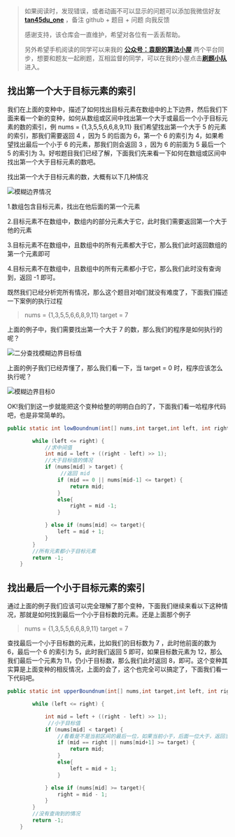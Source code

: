 > 如果阅读时，发现错误，或者动画不可以显示的问题可以添加我微信好友 **[tan45du_one](https://raw.githubusercontent.com/tan45du/tan45du.github.io/master/个人微信.15egrcgqd94w.jpg)** ，备注 github + 题目 + 问题 向我反馈
>
> 感谢支持，该仓库会一直维护，希望对各位有一丢丢帮助。
>
> 另外希望手机阅读的同学可以来我的 <u>[**公众号：袁厨的算法小屋**](https://raw.githubusercontent.com/tan45du/test/master/微信图片_20210320152235.2pthdebvh1c0.png)</u> 两个平台同步，想要和题友一起刷题，互相监督的同学，可以在我的小屋点击<u>[**刷题小队**](https://raw.githubusercontent.com/tan45du/test/master/微信图片_20210320152235.2pthdebvh1c0.png)</u>进入。

## 找出第一个大于目标元素的索引

我们在上面的变种中，描述了如何找出目标元素在数组中的上下边界，然后我们下面来看一个新的变种，如何从数组或区间中找出第一个大于或最后一个小于目标元素的数的索引，例 nums = {1,3,5,5,6,6,8,9,11} 我们希望找出第一个大于 5 的元素的索引，那我们需要返回 4 ，因为 5 的后面为 6，第一个 6 的索引为 4，如果希望找出最后一个小于 6 的元素，那我们则会返回 3 ，因为 6 的前面为 5 最后一个 5 的索引为 3。好啦题目我们已经了解，下面我们先来看一下如何在数组或区间中找出第一个大于目标元素的数吧。

找出第一个大于目标元素的数，大概有以下几种情况

![模糊边界情况](https://cdn.jsdelivr.net/gh/tan45du/photobed@master/photo/模糊边界情况.4k45gb16fhy0.png)

1.数组包含目标元素，找出在他后面的第一个元素

2.目标元素不在数组中，数组内的部分元素大于它，此时我们需要返回第一个大于他的元素

3.目标元素不在数组中，且数组中的所有元素都大于它，那么我们此时返回数组的第一个元素即可

4.目标元素不在数组中，且数组中的所有元素都小于它，那么我们此时没有查询到，返回 -1 即可。

既然我们已经分析完所有情况，那么这个题目对咱们就没有难度了，下面我们描述一下案例的执行过程

> nums = {1,3,5,5,6,6,8,9,11} target = 7

上面的例子中，我们需要找出第一个大于 7 的数，那么我们的程序是如何执行的呢？

![二分查找模糊边界目标值](https://cdn.jsdelivr.net/gh/tan45du/photobed@master/photo/二分查找模糊边界目标值.4d27nsldwcy0.png)

上面的例子我们已经弄懂了，那么我们看一下，当 target = 0 时，程序应该怎么执行呢？

![模糊边界目标0](https://cdn.jsdelivr.net/gh/tan45du/photobed@master/photo/模糊边界目标0.1n579314c8ao.png)

OK!我们到这一步就能把这个变种给整的明明白白的了，下面我们看一哈程序代码吧，也是非常简单的。

```java
public static int lowBoundnum(int[] nums,int target,int left, int right) {

        while (left <= right) {
            //求中间值
            int mid = left + ((right - left) >> 1);
            //大于目标值的情况
            if (nums[mid] > target) {
                 //返回 mid
                if (mid == 0 || nums[mid-1] <= target) {
                    return mid;
                }
                else{
                    right = mid -1;
                }

            } else if (nums[mid] <= target){
                left = mid + 1;
            }
        }
        //所有元素都小于目标元素
        return -1;
    }
```

## **找出最后一个小于目标元素的索引**

通过上面的例子我们应该可以完全理解了那个变种，下面我们继续来看以下这种情况，那就是如何找到最后一个小于目标数的元素。还是上面那个例子

> nums = {1,3,5,5,6,6,8,9,11} target = 7

查找最后一个小于目标数的元素，比如我们的目标数为 7 ，此时他前面的数为 6，最后一个 6 的索引为 5，此时我们返回 5 即可，如果目标数元素为 12，那么我们最后一个元素为 11，仍小于目标数，那么我们此时返回 8，即可。这个变种其实算是上面变种的相反情况，上面的会了，这个也完全可以搞定了，下面我们看一下代码吧。

```java
public static int upperBoundnum(int[] nums,int target,int left, int right) {

        while (left <= right) {

            int mid = left + ((right - left) >> 1);
             //小于目标值
            if (nums[mid] < target) {
                //看看是不是当前区间的最后一位，如果当前小于，后面一位大于，返回当前值即可
                if (mid == right || nums[mid+1] >= target) {
                    return mid;
                }
                else{
                    left = mid + 1;
                }

            } else if (nums[mid] >= target){
                right = mid - 1;
            }
        }
        //没有查询到的情况
        return -1;
    }
```
